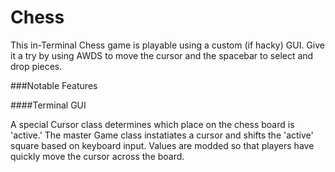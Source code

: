 Chess
=====

This in-Terminal Chess game is playable using a custom (if hacky) GUI. Give it a try by using AWDS to move the cursor and the spacebar to select and drop pieces.

###Notable Features

####Terminal GUI

A special Cursor class determines which place on the chess board is 'active.' The master Game class instatiates a cursor and shifts the 'active' square based on keyboard input. Values are modded so that players have quickly move the cursor across the board. 
